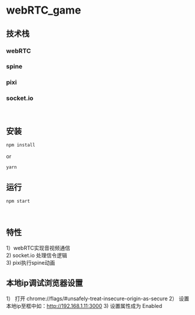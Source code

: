 # webRTC_game

## 技术栈
### webRTC 
### spine 

### pixi
### socket.io

<!-- > 灵峯顶上一朵花 -->
<br/>

## 安装
```bash
npm install
```
or
```bash
yarn
```


## 运行
```bash
npm start
```

<br/>

## 特性
1）webRTC实现音视频通信 <br />
2) socket.io 处理信令逻辑 <br />
3) pixi执行spine动画

## 本地ip调试浏览器设置
1） 打开 chrome://flags/#unsafely-treat-insecure-origin-as-secure
2） 设置本地ip至框中如：http://192.168.1.11:3000
3)  设置属性成为 Enabled



